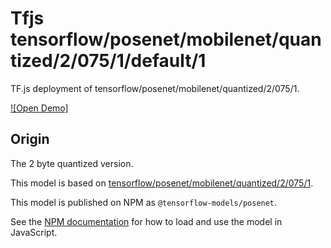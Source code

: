 # Tfjs tensorflow/posenet/mobilenet/quantized/2/075/1/default/1
TF.js deployment of tensorflow/posenet/mobilenet/quantized/2/075/1.

<!-- asset-path: legacy -->
<!-- parent-model: tensorflow/posenet/mobilenet/quantized/2/075/1 -->

[![Open Demo]](https://teachablemachine.withgoogle.com/train/pose)

## Origin
The 2 byte quantized version.

This model is based on [tensorflow/posenet/mobilenet/quantized/2/075/1](https://tfhub.dev/tensorflow/posenet/mobilenet/quantized/2/075/1).

This model is published on NPM as `@tensorflow-models/posenet`.

See the [NPM documentation](https://www.npmjs.com/package/@tensorflow-models/posenet)
for how to load and use the model in JavaScript.
